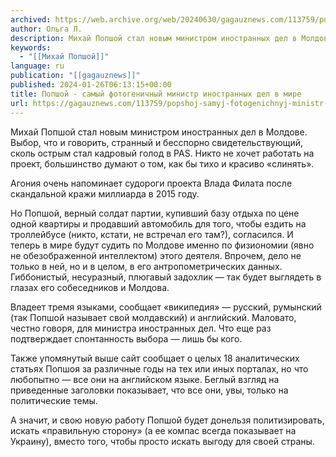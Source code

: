 ```yaml
---
archived: https://web.archive.org/web/20240630/gagauznews.com/113759/popshoj-samyj-fotogenichnyj-ministr-inostrannyh-del-v-mire.html
author: Ольга Л.
description: Михай Попшой стал новым министром иностранных дел в Молдове. Выбор, что и говорить, странный и бесспорно свидетельствующий, сколь острым стал кадровый голод в PAS. Никто не хочет работать на проект, большинство думают о том, как бы тихо и красиво «слинять». Агония очень напоминает судороги проекта Влада Филата после скандальной кражи миллиарда в 2015 году. Но Попшой, верный солдат партии, купивший базу отдыха по цене одной квартиры и продавший автомобиль для того, чтобы ездить на троллейбусе (никто, кстати, не встречал его там?), согласился. И теперь в мире будут судить по Молдове именно по физиономии (явно не обезображенной интеллектом) этого деятеля. Впрочем, […]
keywords:
  - "[[Михай Попшой]]"
language: ru
publication: "[[gagauznews]]"
published: 2024-01-26T06:13:15+00:00
title: Попшой - самый фотогеничный министр иностранных дел в мире
url: https://gagauznews.com/113759/popshoj-samyj-fotogenichnyj-ministr-inostrannyh-del-v-mire.html
---
```


Михай Попшой стал новым министром иностранных дел в Молдове. Выбор, что и говорить, странный и бесспорно свидетельствующий, сколь острым стал кадровый голод в PAS. Никто не хочет работать на проект, большинство думают о том, как бы тихо и красиво «слинять».

Агония очень напоминает судороги проекта Влада Филата после скандальной кражи миллиарда в 2015 году.

Но Попшой, верный солдат партии, купивший базу отдыха по цене одной квартиры и продавший автомобиль для того, чтобы ездить на троллейбусе (никто, кстати, не встречал его там?), согласился. И теперь в мире будут судить по Молдове именно по физиономии (явно не обезображенной интеллектом) этого деятеля. Впрочем, дело не только в ней, но и в целом, в его антропометрических данных. Гиббонистый, несуразный, плюгавый задохлик — так будет выглядеть в глазах его собеседников и Молдова.

Владеет тремя языками, сообщает «википедия» — русский, румынский (так Попшой называет свой молдавский) и английский. Маловато, честно говоря, для министра иностранных дел. Что еще раз подтверждает спонтанность выбора — лишь бы кого.

Также упомянутый выше сайт сообщает о целых 18 аналитических статьях Попшоя за различные годы на тех или иных порталах, но что любопытно — все они на английском языке. Беглый взгляд на приведенные заголовки показывает, что все они, увы, только на политические темы.

А значит, и свою новую работу Попшой будет донельзя политизировать, искать «правильную сторону» (а ее компас всегда показывает на Украину), вместо того, чтобы просто искать выгоду для своей страны.